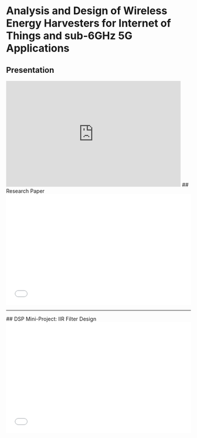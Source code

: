 # Analysis and Design of​  Wireless Energy Harvesters for Internet of Things and sub-6GHz 5G Applications
## Presentation
<iframe src="https://1drv.ms/p/c/7869bbf356ad94b1/IQR3zHJegdzWTadXIzcm-zLaATDIQ84sBucu70pDOBIYhGk?em=2&amp;wdAr=1.7777777777777777&amp;wdEaaCheck=0" width="476px" height="288px" frameborder="0">This is an embedded <a target="_blank" href="https://office.com">Microsoft Office</a> presentation, powered by <a target="_blank" href="https://office.com/webapps">Office</a>.</iframe>
## Research Paper
<embed src="../Research/REDACTED_WEHIOT_RESEARCH_29-04.docx.pdf" style=" aspect-ratio: 1/0.6; width:100%; " type="application/pdf">
<hr>
## DSP Mini-Project: IIR Filter Design
<embed src="../Research/REDACTEDDSP Mini-Project_ IIR Filter Design.pdf" style="aspect-ratio: 1/0.6; width:100%" type="application/pdf">